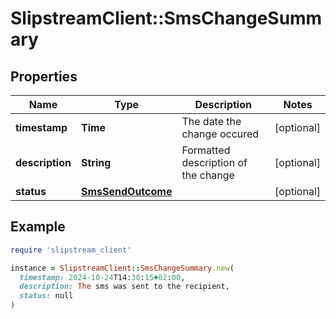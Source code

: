 # SlipstreamClient::SmsChangeSummary

## Properties

| Name | Type | Description | Notes |
| ---- | ---- | ----------- | ----- |
| **timestamp** | **Time** | The date the change occured | [optional] |
| **description** | **String** | Formatted description of the change | [optional] |
| **status** | [**SmsSendOutcome**](SmsSendOutcome.md) |  | [optional] |

## Example

```ruby
require 'slipstream_client'

instance = SlipstreamClient::SmsChangeSummary.new(
  timestamp: 2024-10-24T14:30:15+02:00,
  description: The sms was sent to the recipient,
  status: null
)
```

